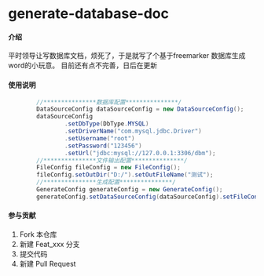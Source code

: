 # generate-database-doc

#### 介绍
平时领导让写数据库文档，烦死了，于是就写了个基于freemarker 数据库生成word的小玩意。
目前还有点不完善，日后在更新

#### 使用说明
```java
        //***************数据库配置***************/
        DataSourceConfig dataSourceConfig = new DataSourceConfig();
        dataSourceConfig
                .setDbType(DbType.MYSQL)
                .setDriverName("com.mysql.jdbc.Driver")
                .setUsername("root")
                .setPassword("123456")
                .setUrl("jdbc:mysql://127.0.0.1:3306/dbm");
        //***************文件输出配置***************/
        FileConfig fileConfig = new FileConfig();
        fileConfig.setOutDir("D:/").setOutFileName("测试");
        //***************生成配置***************/
        GenerateConfig generateConfig = new GenerateConfig();
        generateConfig.setDataSourceConfig(dataSourceConfig).setFileConfig(fileConfig).execute();
```

#### 参与贡献

1. Fork 本仓库
2. 新建 Feat_xxx 分支
3. 提交代码
4. 新建 Pull Request
